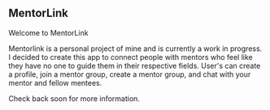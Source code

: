 ## MentorLink

Welcome to MentorLink

Mentorlink is a personal project of mine and is currently a work in progress.
I decided to create this app to connect people with mentors who feel like they have no one to guide them in their respective fields.
User's can create a profile, join a mentor group, create a mentor group, and chat with your mentor and fellow mentees.

Check back soon for more information.
